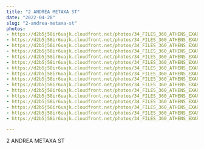 ```yaml
---
title: "2 ANDREA METAXA ST"
date: "2022-04-28"
slug: "2-andrea-metaxa-st"
photos:
- https://d2b5j58ir6uajk.cloudfront.net/photos/34_FILES_360_ATHENS_EXARCHIA/2%20ANDREA%20METAXA%20ST/PHOTOS/2%20Andrea%20Metaxa%20ST%20%282%29.JPG
- https://d2b5j58ir6uajk.cloudfront.net/photos/34_FILES_360_ATHENS_EXARCHIA/2%20ANDREA%20METAXA%20ST/PHOTOS/2%20Andrea%20Metaxa%20ST.JPG
- https://d2b5j58ir6uajk.cloudfront.net/photos/34_FILES_360_ATHENS_EXARCHIA/2%20ANDREA%20METAXA%20ST/PHOTOS/20%20Andrea%20Metaxa%20ST%20-%202%20Andrea%20Metaxa%20ST%20%281%29.jpg
- https://d2b5j58ir6uajk.cloudfront.net/photos/34_FILES_360_ATHENS_EXARCHIA/2%20ANDREA%20METAXA%20ST/PHOTOS/20%20Andrea%20Metaxa%20ST%20-%202%20Andrea%20Metaxa%20ST%20%2811%29.jpg
- https://d2b5j58ir6uajk.cloudfront.net/photos/34_FILES_360_ATHENS_EXARCHIA/2%20ANDREA%20METAXA%20ST/PHOTOS/20%20Andrea%20Metaxa%20ST%20-%202%20Andrea%20Metaxa%20ST%20%2812%29.jpg
- https://d2b5j58ir6uajk.cloudfront.net/photos/34_FILES_360_ATHENS_EXARCHIA/2%20ANDREA%20METAXA%20ST/PHOTOS/20%20Andrea%20Metaxa%20ST%20-%202%20Andrea%20Metaxa%20ST%20%2813%29.jpg
- https://d2b5j58ir6uajk.cloudfront.net/photos/34_FILES_360_ATHENS_EXARCHIA/2%20ANDREA%20METAXA%20ST/PHOTOS/20%20Andrea%20Metaxa%20ST%20-%202%20Andrea%20Metaxa%20ST%20%2814%29.jpg
- https://d2b5j58ir6uajk.cloudfront.net/photos/34_FILES_360_ATHENS_EXARCHIA/2%20ANDREA%20METAXA%20ST/PHOTOS/20%20Andrea%20Metaxa%20ST%20-%202%20Andrea%20Metaxa%20ST%20%2815%29.jpg
- https://d2b5j58ir6uajk.cloudfront.net/photos/34_FILES_360_ATHENS_EXARCHIA/2%20ANDREA%20METAXA%20ST/PHOTOS/20%20Andrea%20Metaxa%20ST%20-%202%20Andrea%20Metaxa%20ST%20%282%29.jpg
- https://d2b5j58ir6uajk.cloudfront.net/photos/34_FILES_360_ATHENS_EXARCHIA/2%20ANDREA%20METAXA%20ST/PHOTOS/20%20Andrea%20Metaxa%20ST%20-%202%20Andrea%20Metaxa%20ST%20%283%29.jpg
- https://d2b5j58ir6uajk.cloudfront.net/photos/34_FILES_360_ATHENS_EXARCHIA/2%20ANDREA%20METAXA%20ST/PHOTOS/20%20Andrea%20Metaxa%20ST%20-%202%20Andrea%20Metaxa%20ST%20%285%29.jpg
- https://d2b5j58ir6uajk.cloudfront.net/photos/34_FILES_360_ATHENS_EXARCHIA/2%20ANDREA%20METAXA%20ST/PHOTOS/20%20Andrea%20Metaxa%20ST%20-%202%20Andrea%20Metaxa%20ST%20%286%29.jpg
- https://d2b5j58ir6uajk.cloudfront.net/photos/34_FILES_360_ATHENS_EXARCHIA/2%20ANDREA%20METAXA%20ST/PHOTOS/20%20Andrea%20Metaxa%20ST%20-%202%20Andrea%20Metaxa%20ST%20%287%29.jpg
- https://d2b5j58ir6uajk.cloudfront.net/photos/34_FILES_360_ATHENS_EXARCHIA/2%20ANDREA%20METAXA%20ST/PHOTOS/20%20Andrea%20Metaxa%20ST%20-%202%20Andrea%20Metaxa%20ST%20%288%29.jpg
- https://d2b5j58ir6uajk.cloudfront.net/photos/34_FILES_360_ATHENS_EXARCHIA/2%20ANDREA%20METAXA%20ST/PHOTOS/20%20Andrea%20Metaxa%20ST%20-%202%20Andrea%20Metaxa%20ST%20%289%29.jpg
- https://d2b5j58ir6uajk.cloudfront.net/photos/34_FILES_360_ATHENS_EXARCHIA/2%20ANDREA%20METAXA%20ST/PHOTOS/20%20Andrea%20Metaxa%20ST%20-%202%20Andrea%20Metaxa%20ST.jpg

---
```


2 ANDREA METAXA ST
